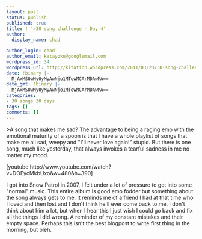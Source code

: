 ```yaml
---
layout: post
status: publish
published: true
title: ! '>30 song challenge - Day 4'
author:
  display_name: chad

author_login: chad
author_email: katayoku@googlemail.com
wordpress_id: 34
wordpress_url: http://kitation.wordpress.com/2011/03/23/30-song-challenge-day-4
date: !binary |-
  MjAxMS0wMy0yMyAwNjo1MTowMCArMDAwMA==
date_gmt: !binary |-
  MjAxMS0wMy0yMyAwNjo1MTowMCArMDAwMA==
categories:
- 30 songs 30 days
tags: []
comments: []
---
```

<p>&gt;A song that makes me sad? The advantage to being a raging emo with the emotional maturity of a spoon is that I have a whole playlist of songs that make me all sad, weepy and "I'll never love again!" stupid. But there is one song, much like yesterday, that always invokes a tearful sadness in me no matter my mood.</p>
<p>[youtube http://www.youtube.com/watch?v=DOEycMkbUxo&amp;w=480&amp;h=390]</p>
<p>I got into Snow Patrol in 2007, I felt under a lot of pressure to get into some "normal" music. This entire album is good emo fodder but something about the song always gets to me. It reminds me of a friend I had at that time who I loved and then lost and I don't think he'll ever come back to me. I don't think about him a lot, but when I hear this I just wish I could go back and fix all the things I did wrong. A reminder of my constant mistakes and their empty space. Perhaps this isn't the best blogpost to write first thing in the morning, but bleh.</p>
